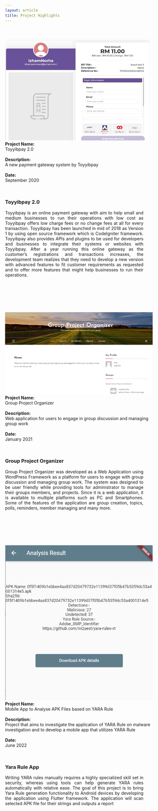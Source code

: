 ```yaml
---
layout: article
title: Project Highlights
---
```


<div class="grid" style="padding-top: 40px;">
  <div class="cell cell--7" style="padding-right: 30px;"> 
    <div class="card">
      <div class="card__image">
        <img class="image" src="https://raw.githubusercontent.com/IzhamHamadi/IzhamHamadi.github.io/main/Picture/toyyibpaypayment.jpg"/>
      </div>
    </div>
  </div>
  <div class="cell cell--3">
    <b>Project Name:</b><br>Toyyibpay 2.0<br><br>
    <b>Description:</b><br>A new payment gateway system by Toyyibpay<br><br>
    <b>Date:</b><br>September 2020
  </div>
</div>

<div class="cell" style="padding-top: 30px; padding-right: 10%;">
<div class="card">
  <div class="card__content" style=" text-align: justify; text-justify: inter-word;">
    <div class="card__header">
      <h3>Toyyibpay 2.0</h3>
    </div>
    <p>Toyyibpay is an online payment gateway with aim to help small and medium businesses to run their operations with low cost as Toyyibpay offers low charge fees or no change fees at all for every transaction. Toyyibpay has been launched in mid of 2018 as Version 1 by using open source framework which is CodeIgniter framework. Toyyibpay also provides APIs and plugins to be used for developers and businesses to integrate their systems or websites with Toyyibpay. After a year running this online gateway as the customer’s registrations and transactions increases, the development team realizes that they need to develop a new version with advanced features to fit customer requirements as requested and to offer more features that might help businesses to run their operations.</p>
  </div>
</div>
</div>


<div class="grid" style="padding-top: 100px;">
  <div class="cell cell--7" style="padding-right: 20px;"> 
    <div class="card">
      <div class="card__image">
        <img class="image" src="https://raw.githubusercontent.com/IzhamHamadi/IzhamHamadi.github.io/main/Picture/gpo.png"/>
      </div>
    </div>
  </div>
  <div class="cell cell--3">
    <b>Project Name:</b><br>Group Project Organizer<br><br>
    <b>Description:</b><br>Web application for users to engage in group discussion and managing group work<br><br>
    <b>Date:</b><br>January 2021
  </div>
</div>

<div class="cell" style="padding-top: 30px; padding-right: 10%;">
<div class="card">
  <div class="card__content" style=" text-align: justify; text-justify: inter-word;">
    <div class="card__header">
      <h3>Group Project Organizer</h3>
    </div>
    <p>Group Project Organizer was developed as a Web Application using WordPress Framework as a platform for users to engage with group discussion and managing group work. The system was designed to be user friendly while providing tools for administrator to manage their groups members, and projects. Since it is a web application, it is available to multiple platforms such as PC and Smartphones. Some of the features of the application are group creation, topics, polls, reminders, member managing and many more.</p>
  </div>
</div>
</div>


<div class="grid" style="padding-top: 100px;">
  <div class="cell cell--7" style="padding-right: 20px;"> 
    <div class="card">
      <div class="card__image">
        <img class="image" src="https://raw.githubusercontent.com/IzhamHamadi/IzhamHamadi.github.io/main/Picture/YaraScan.png"/>
      </div>
    </div>
  </div>
  <div class="cell cell--3">
    <b>Project Name:</b><br>Mobile App to Analyse APK Files based on YARA Rule<br><br>
    <b>Description:</b><br>Project that aims to investigate the application of YARA Rule on malware investigation and to develop a mobile app that utilizes YARA Rule<br><br>
    <b>Date:</b><br>June 2022
  </div>
</div>

<div class="cell" style="padding-top: 30px; padding-right: 10%;">
<div class="card">
  <div class="card__content" style=" text-align: justify; text-justify: inter-word;">
    <div class="card__header">
      <h3>Yara Rule App</h3>
    </div>
    <p>Writing YARA rules manually requires a highly specialized skill set in security, whereas using tools can help generate YARA rules automatically with relative ease. The goal of this project is to bring Yara Rule generation functionality to Android devices by developing the application using Flutter framework. The application will scan selected APK file for their strings and outputs a report</p>
  </div>
</div>
</div>